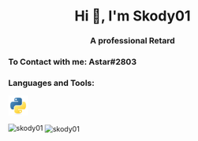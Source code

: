 <h1 align="center">Hi 👋, I'm Skody01</h1>
<h3 align="center">A professional Retard</h3>



<h3 align="left">To Contact with me: Astar#2803</h3>
<p align="left">
</p>

<h3 align="left">Languages and Tools:</h3>
<p align="left"> <a href="https://www.python.org" target="_blank" rel="noreferrer"> <img src="https://raw.githubusercontent.com/devicons/devicon/master/icons/python/python-original.svg" alt="python" width="40" height="40"/> </a> </p>

<p><img align="left" src="https://github-readme-stats.vercel.app/api/top-langs?username=skody01&show_icons=true&locale=en&layout=compact" alt="skody01" /></p>

<p>&nbsp;<img align="center" src="https://github-readme-stats.vercel.app/api?username=skody01&show_icons=true&locale=en" alt="skody01" /></p>
